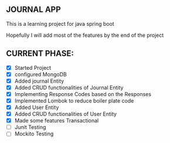 ## JOURNAL APP

This is a learning project for java spring boot

Hopefully I will add most of the features by the end of the project

## CURRENT PHASE:
- [x] Started Project
- [x] configured MongoDB
- [x] Added journal Entity
- [x] Added CRUD functionalities of Journal Entity
- [x] Implementing Response Codes based on the Responses
- [x] Implemented Lombok to reduce boiler plate code
- [x] Added User Entity
- [x] Added CRUD functionalities of User Entity
- [x] Made some features Transactional
- [ ] Junit Testing
- [ ] Mockito Testing